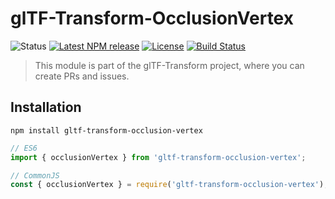# glTF-Transform-OcclusionVertex

<!-- This file is automatically generated. Please don't edit it directly:
if you find an error, edit the source file (likely index.ts), and re-run
./scripts/update-readmes in the turf project. -->

![Status](https://img.shields.io/badge/status-experimental-orange.svg)
[![Latest NPM release](https://img.shields.io/npm/v/gltf-transform-occlusion-vertex.svg)](https://www.npmjs.com/package/gltf-transform-occlusion-vertex)
[![License](https://img.shields.io/npm/l/gltf-transform.svg)](https://github.com/donmccurdy/gltf-transform/blob/master/LICENSE)
[![Build Status](https://travis-ci.com/donmccurdy/gltf-transform.svg?branch=master)](https://travis-ci.com/donmccurdy/gltf-transform)

> This module is part of the glTF-Transform project, where you can create PRs and
issues.

## Installation

```
npm install gltf-transform-occlusion-vertex
```

```js
// ES6
import { occlusionVertex } from 'gltf-transform-occlusion-vertex';

// CommonJS
const { occlusionVertex } = require('gltf-transform-occlusion-vertex');
```
